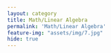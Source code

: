 ```yaml
---
layout: category
title: Math/Linear Algebra
permalink: 'Math/Linear Algebra'
feature-img: "assets/img/7.jpg"
hide: true
---
```


